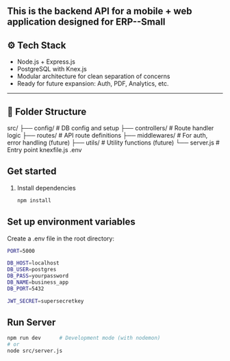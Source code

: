 This is the backend API for a mobile + web application designed for ERP--Small 
---

## ⚙️ Tech Stack

- Node.js + Express.js
- PostgreSQL with Knex.js
- Modular architecture for clean separation of concerns
- Ready for future expansion: Auth, PDF, Analytics, etc.

---

## 📁 Folder Structure

src/
├── config/ # DB config and setup
├── controllers/ # Route handler logic
├── routes/ # API route definitions
├── middlewares/ # For auth, error handling (future)
├── utils/ # Utility functions (future)
└── server.js # Entry point
knexfile.js
.env

## Get started

1. Install dependencies

   ```bash
   npm install
   ```

## Set up environment variables

Create a .env file in the root directory:

```bash
PORT=5000

DB_HOST=localhost
DB_USER=postgres
DB_PASS=yourpassword
DB_NAME=business_app
DB_PORT=5432

JWT_SECRET=supersecretkey

```

## Run Server

```bash
npm run dev      # Development mode (with nodemon)
# or
node src/server.js
```